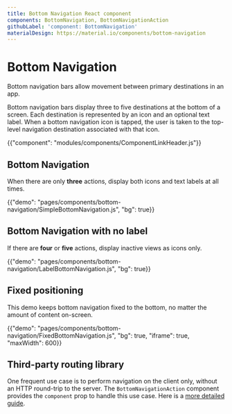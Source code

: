 ```yaml
---
title: Bottom Navigation React component
components: BottomNavigation, BottomNavigationAction
githubLabel: 'component: BottomNavigation'
materialDesign: https://material.io/components/bottom-navigation
---
```


# Bottom Navigation

<p class="description">Bottom navigation bars allow movement between primary destinations in an app.</p>

Bottom navigation bars display three to five destinations at the bottom of a screen. Each destination is represented by an icon and an optional text label. When a bottom navigation icon is tapped, the user is taken to the top-level navigation destination associated with that icon.

{{"component": "modules/components/ComponentLinkHeader.js"}}

## Bottom Navigation

When there are only **three** actions, display both icons and text labels at all times.

{{"demo": "pages/components/bottom-navigation/SimpleBottomNavigation.js", "bg": true}}

## Bottom Navigation with no label

If there are **four** or **five** actions, display inactive views as icons only.

{{"demo": "pages/components/bottom-navigation/LabelBottomNavigation.js", "bg": true}}

## Fixed positioning

This demo keeps bottom navigation fixed to the bottom, no matter the amount of content on-screen.

{{"demo": "pages/components/bottom-navigation/FixedBottomNavigation.js", "bg": true, "iframe": true, "maxWidth": 600}}

## Third-party routing library

One frequent use case is to perform navigation on the client only, without an HTTP round-trip to the server.
The `BottomNavigationAction` component provides the `component` prop to handle this use case.
Here is a [more detailed guide](/guides/routing).
